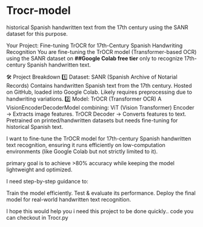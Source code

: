 # Trocr-model
historical Spanish handwritten text from the 17th century   using the SANR dataset for this purpose.

Your Project: Fine-tuning TrOCR for 17th-Century Spanish Handwriting Recognition
You are fine-tuning the TrOCR model (Transformer-based OCR) using the SANR dataset on **##Google Colab free tier**  only to recognize 17th-century Spanish handwritten text.

🛠️ Project Breakdown
1️⃣ Dataset: SANR (Spanish Archive of Notarial Records)
Contains handwritten Spanish text from the 17th century.
Hosted on GitHub, loaded into Google Colab.
Likely requires preprocessing due to handwriting variations.
2️⃣ Model: TrOCR (Transformer OCR)
A VisionEncoderDecoderModel combining:
ViT (Vision Transformer) Encoder → Extracts image features.
TrOCR Decoder → Converts features to text.
Pretrained on printed/handwritten datasets but needs fine-tuning for historical Spanish text.

I want to fine-tune the TrOCR model for 17th-century Spanish handwritten text recognition, ensuring it runs efficiently on low-computation environments (like Google Colab but not strictly limited to it).

primary goal is to achieve >80% accuracy while keeping the model lightweight and optimized.

I need step-by-step guidance to:

Train the model efficiently.
Test & evaluate its performance.
Deploy the final model for real-world handwritten text recognition.

I hope this would help you i need this project to be done quickly.. code 
you can checkout in Trocr.py
